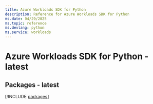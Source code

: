 ```yaml
---
title: Azure Workloads SDK for Python
description: Reference for Azure Workloads SDK for Python
ms.date: 04/29/2025
ms.topic: reference
ms.devlang: python
ms.service: workloads
---
```

# Azure Workloads SDK for Python - latest
## Packages - latest
[!INCLUDE [packages](workloads-index.md)]